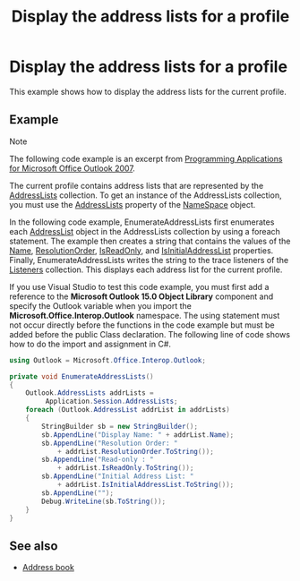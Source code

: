 ﻿---
title: Display the address lists for a profile
TOCTitle: Display the address lists for a profile
ms:assetid: ced8230b-110b-4ccb-a699-588798144154
ms:mtpsurl: https://msdn.microsoft.com/en-us/library/Ff184643(v=office.15)
ms:contentKeyID: 55119802
ms.date: 07/24/2014
mtps_version: v=office.15


---

# Display the address lists for a profile

This example shows how to display the address lists for the current profile.

## Example

> [!NOTE] 
> The following code example is an excerpt from [Programming Applications for Microsoft Office Outlook 2007](https://www.amazon.com/gp/product/0735622493?ie=UTF8&tag=msmsdn-20&linkCode=as2&camp=1789&creative=9325&creativeASIN=0735622493).

The current profile contains address lists that are represented by the [AddressLists](https://msdn.microsoft.com/en-us/library/bb611894\(v=office.15\)) collection. To get an instance of the AddressLists collection, you must use the [AddressLists](https://msdn.microsoft.com/en-us/library/bb624048\(v=office.15\)) property of the [NameSpace](https://msdn.microsoft.com/en-us/library/bb645857\(v=office.15\)) object.

In the following code example, EnumerateAddressLists first enumerates each [AddressList](https://msdn.microsoft.com/en-us/library/bb623538\(v=office.15\)) object in the AddressLists collection by using a foreach statement. The example then creates a string that contains the values of the [Name](https://msdn.microsoft.com/en-us/library/bb609849\(v=office.15\)), [ResolutionOrder](https://msdn.microsoft.com/en-us/library/bb646853\(v=office.15\)), [IsReadOnly](https://msdn.microsoft.com/en-us/library/bb612676\(v=office.15\)), and [IsInitialAddressList](https://msdn.microsoft.com/en-us/library/bb646646\(v=office.15\)) properties. Finally, EnumerateAddressLists writes the string to the trace listeners of the [Listeners](http://msdn.microsoft.com/en-us/library/system.diagnostics.debug.listeners.aspx) collection. This displays each address list for the current profile.

If you use Visual Studio to test this code example, you must first add a reference to the **Microsoft Outlook 15.0 Object Library** component and specify the Outlook variable when you import the **Microsoft.Office.Interop.Outlook** namespace. The using statement must not occur directly before the functions in the code example but must be added before the public Class declaration. The following line of code shows how to do the import and assignment in C\#.

```csharp
using Outlook = Microsoft.Office.Interop.Outlook;
```

```csharp
private void EnumerateAddressLists()
{
    Outlook.AddressLists addrLists =
         Application.Session.AddressLists;
    foreach (Outlook.AddressList addrList in addrLists)
    {
        StringBuilder sb = new StringBuilder();
        sb.AppendLine("Display Name: " + addrList.Name);
        sb.AppendLine("Resolution Order: "
            + addrList.ResolutionOrder.ToString());
        sb.AppendLine("Read-only : "
            + addrList.IsReadOnly.ToString());
        sb.AppendLine("Initial Address List: "
            + addrList.IsInitialAddressList.ToString());
        sb.AppendLine("");
        Debug.WriteLine(sb.ToString());
    }
}
```

## See also

- [Address book](address-book.md)

